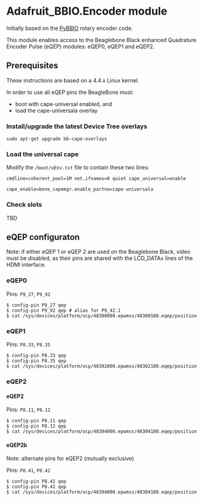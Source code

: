 # Adafruit_BBIO.Encoder module

Initially based on the [PyBBIO](https://github.com/graycatlabs/PyBBIO/bbio/libraries/RotaryEncoder/rotary_encoder.py) rotary encoder code.

This module enables access to the Beaglebone Black enhanced Quadrature Encoder Pulse (eQEP) modules: eQEP0, eQEP1 and eQEP2.

## Prerequisites

These instructions are based on a 4.4.x Linux kernel.

In order to use all eQEP pins the BeagleBone must:

- boot with cape-universal enabled, and
- load the cape-universala overlay


### Install/upgrade the latest Device Tree overlays

```
sudo apt-get upgrade bb-cape-overlays
```

### Load the universal cape

Modify the `/boot/uEnv.txt` file to contain these two lines: 

```
cmdline=coherent_pool=1M net.ifnames=0 quiet cape_universal=enable
```

```
cape_enable=bone_capemgr.enable_partno=cape-universala
```

### Check slots

TBD

## eQEP configuraton

Note: if either eQEP 1 or eQEP 2 are used on the Beaglebone Black, video must be disabled, as their pins are shared with the LCD_DATAx lines of the HDMI interface.

### eQEP0

Pins: `P9_27`, `P9_92`

```
$ config-pin P9_27 qep
$ config-pin P9_92 qep # alias for P9_42.1
$ cat /sys/devices/platform/ocp/48300000.epwmss/48300180.eqep/position
```

### eQEP1

Pins: `P8.33`, `P8.35`

```
$ config-pin P8.33 qep
$ config-pin P8.35 qep
$ cat /sys/devices/platform/ocp/48302000.epwmss/48302180.eqep/position
```

### eQEP2

#### eQEP2

Pins: `P8.11`, `P8.12`

```
$ config-pin P8.11 qep 
$ config-pin P8.12 qep
$ cat /sys/devices/platform/ocp/48304000.epwmss/48304180.eqep/position
```

#### eQEP2b

Note: alternate pins for eQEP2 (mutually exclusive)

Pins: `P8.41`, `P8.42`

```
$ config-pin P8.41 qep 
$ config-pin P8.42 qep
$ cat /sys/devices/platform/ocp/48304000.epwmss/48304180.eqep/position
```
